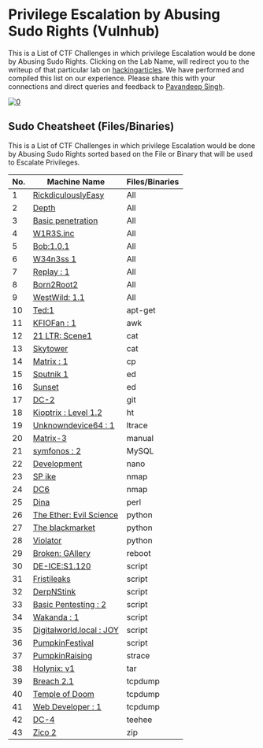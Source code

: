 # Privilege Escalation by Abusing Sudo Rights (Vulnhub)

This is a List of CTF Challenges in which privilege Escalation would be done by Abusing Sudo Rights. Clicking on the Lab Name, will redirect you to the writeup of that particular lab on [hackingarticles](https://www.hackingarticles.in). We have performed and compiled this list on our experience. Please share this with your connections and direct queries and feedback to [Pavandeep Singh](https://www.linkedin.com/in/pavan2318).

<a href="https://imgbb.com/"><img src="https://i.ibb.co/Jq4mhfh/0.jpg" alt="0" border="0"></a>

## Sudo Cheatsheet (Files/Binaries)

This is a List of CTF Challenges in which privilege Escalation would be done by Abusing Sudo Rights sorted based on the File or Binary that will be used to Escalate Privileges.

|No.|Machine Name|Files/Binaries|
|-------|--------------|----------------|
|1|[RickdiculouslyEasy](https://www.hackingarticles.in/hack-rickdiculouslyeasy-vm-ctf-chAllenge/)|All|
|2|[Depth](https://www.hackingarticles.in/hack-depth-vm-ctf-chAllenge/)|All| 
|3|[Basic penetration](https://www.hackingarticles.in/hack-the-basic-penetration-vm-boot2root-chAllenge/)|All|
|4|[W1R3S.inc](https://www.hackingarticles.in/hack-the-w1r3s-inc-vm-ctf-chAllenge/)|All|
|5|[Bob:1.0.1](https://www.hackingarticles.in/hack-the-bob-1-0-1-vm-ctf-challenge/)|All|
|6|[W34n3ss 1](https://www.hackingarticles.in/w34kn3ss-1-vulnhub-lab-walkthrough/)|All|
|7|[Replay : 1](https://www.hackingarticles.in/replay-1-vulnhub-lab-walkthrough/)|All|
|8|[Born2Root2](https://www.hackingarticles.in/born2root-2-vulnhub-walkthrough/)|All|
|9|[WestWild: 1.1](https://www.hackingarticles.in/westwild-1-1-vulnhub-walkthorugh/)|All|
|10|[Ted:1](https://www.hackingarticles.in/ted1-vulnhub-walkthrough/)|apt-get|
|11|[KFIOFan : 1](https://www.hackingarticles.in/kfiofan1-vulnhub-walkthrough/)|awk|
|12|[21 LTR: Scene1](https://www.hackingarticles.in/hack-the-21ltr-scene-1-vm-boot-to-root/)|cat| 
|13|[Skytower](https://www.hackingarticles.in/hack-the-skytower-ctf-chAllenge/)|cat|
|14|[Matrix : 1](https://www.hackingarticles.in/matrix-1-vulnhub-walkthrough/)|cp|
|15|[Sputnik 1](https://www.hackingarticles.in/sputnik-1-vulnhub-walkthrough/)|ed|
|16|[Sunset](https://www.hackingarticles.in/sunset-vulnhub-walkthrough/)|ed|
|17|[DC-2](https://www.hackingarticles.in/dc-2-walkthrough/)|git|
|18|[Kioptrix : Level 1.2](https://www.hackingarticles.in/hack-the-kioptrix-level-1-2-boot2root-chAllenge/)|ht|
|19|[Unknowndevice64 : 1](https://www.hackingarticles.in/unknowndevice64-v2-0-vulnhub-walkthrough/)|ltrace|
|20|[Matrix-3](https://www.hackingarticles.in/matrix-3-vulnhub-walkthrough/)|manual|
|21|[symfonos : 2](https://www.hackingarticles.in/symfonos2-vulnhub-walkthrough/)|MySQL|
|22|[Development](https://www.hackingarticles.in/development-vulnhub-walkthrough/)|nano|
|23|[SP ike](https://www.hackingarticles.in/sp-ike-vulnhub-lab-walkthrough/)|nmap|
|24|[DC6](https://www.hackingarticles.in/dc6-lab-walkthrough/)|nmap|
|25|[Dina](https://www.hackingarticles.in/hack-dina-vm-ctf-chAllenge/)|perl|
|26|[The Ether: Evil Science](https://www.hackingarticles.in/hack-ether-evilscience-vm-ctf-chAllenge/)|python|
|27|[The blackmarket](https://www.hackingarticles.in/hack-the-blackmarket-vm-ctf-chAllenge/)|python|
|28|[Violator](https://www.hackingarticles.in/hack-the-violator-ctf-chAllenge/)|python|
|29|[Broken: GAllery](https://www.hackingarticles.in/broken-gAllery-vulnhub-walkthrough/)|reboot|
|30|[DE-ICE:S1.120](https://www.hackingarticles.in/hack-the-de-ice-s1-120-vm-boot-to-root/)|script|
|31|[Fristileaks](https://www.hackingarticles.in/hack-fristileaks-vm-ctf-chAllenge/)|script|
|32|[DerpNStink](https://www.hackingarticles.in/hack-the-derpnstink-vm-ctf-chAllenge/)|script|
|33|[Basic Pentesting : 2](https://www.hackingarticles.in/hack-the-basic-pentesting2-vm-ctf-chAllenge/)|script|
|34|[Wakanda : 1](https://www.hackingarticles.in/hack-the-wakanda-1-ctf-chAllenge/)|script|
|35|[Digitalworld.local : JOY](https://www.hackingarticles.in/digitalworld-local-joy-vulnhub-walkthrough/)|script|
|36|[PumpkinFestival](https://www.hackingarticles.in/mission-pumpkin-v1-0-pumpkinfestival-vulnhub-walkthrough/)|script|
|37|[PumpkinRaising](https://www.hackingarticles.in/pumpkinraising-vulnhub-walkthrough/)|strace|
|38|[Holynix: v1](https://www.hackingarticles.in/hack-the-holynix-v1-boot-2-root-chAllenge/)|tar|
|39|[Breach 2.1](https://www.hackingarticles.in/hack-breach-2-1-vm-ctf-chAllenge/)|tcpdump|
|40|[Temple of Doom](https://www.hackingarticles.in/hack-the-temple-of-doom-ctf-chAllenge/)|tcpdump|
|41|[Web Developer : 1](https://www.hackingarticles.in/web-developer-1-vulnhub-lab-walkthrough/)|tcpdump|
|42|[DC-4](https://www.hackingarticles.in/dc-4-vulnhub-walkthrough/)|teehee|
|43|[Zico 2](https://www.hackingarticles.in/hack-zico2-vm-ctf-chAllenge/)|zip|
